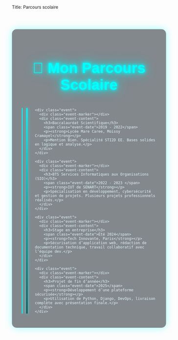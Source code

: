 Title: Parcours scolaire


<section class="parcours-futuriste">
  <h2 class="title-futuriste">🚀 Mon Parcours Scolaire</h2>
  <div class="timeline-futuriste">

    <div class="event">
      <div class="event-marker"></div>
      <div class="event-content">
        <h3>Baccalauréat Scientifique</h3>
        <span class="event-date">2019 - 2022</span>
        <p><strong>Lycée Mare Caree, Moissy Cramayel</strong></p>
        <p>Mention Bien. Spécialité STI2D EE. Bases solides en logique et analyse.</p>
      </div>
    </div>

    <div class="event">
      <div class="event-marker"></div>
      <div class="event-content">
        <h3>BTS Services Informatiques aux Organisations (SIO)</h3>
        <span class="event-date">2022 - 2023 </span>
        <p><strong>IUT de SENART</strong></p>
        <p>Spécialisation en développement, cybersécurité et gestion de projets. Plusieurs projets professionnels réalisés.</p>
      </div>
    </div>

    <div class="event">
      <div class="event-marker"></div>
      <div class="event-content">
        <h3>Stage en entreprise</h3>
        <span class="event-date">Été 2024</span>
        <p><strong>Tech Innovante, Paris</strong></p>
        <p>Sécurisation d’application web, rédaction de documentation technique, travail collaboratif avec l’équipe dev.</p>
      </div>
    </div>

    <div class="event">
      <div class="event-marker"></div>
      <div class="event-content">
        <h3>Projet de fin d’année</h3>
        <span class="event-date">2025</span>
        <p><strong>Développement d’une plateforme sécurisée</strong></p>
        <p>Utilisation de Python, Django, DevOps, livraison complète avec présentation finale.</p>
      </div>
    </div>

  </div>
</section>

<style>
  /* Conteneur général */
  .parcours-futuriste {
    max-width: 800px;
    margin: 4rem auto;
    padding: 2rem;
    background: rgba(10, 20, 30, 0.5); /* Fond semi-transparent sombre */
    border-radius: 15px;
    box-shadow: 0 0 25px rgba(0, 255, 255, 0.4);
    color: #e0f7fa;
    font-family: 'Orbitron', sans-serif; /* Police futuriste, tu peux importer Orbitron Google Font */
  }

  /* Titre */
  .title-futuriste {
    font-size: 3rem;
    text-align: center;
    color: #00ffff;
    text-shadow:
      0 0 10px #00ffff,
      0 0 20px #00ffff,
      0 0 40px #00ffff;
    margin-bottom: 3rem;
  }

  /* Timeline verticale */
  .timeline-futuriste {
    position: relative;
    padding-left: 40px;
    border-left: 3px solid #00ffff;
  }

  /* Barre verticale animée */
  .timeline-futuriste::before {
    content: '';
    position: absolute;
    left: 12px;
    top: 0;
    width: 4px;
    height: 100%;
    background: linear-gradient(180deg, #00ffff 0%, #004d4d 100%);
    filter: drop-shadow(0 0 6px #00ffff);
    animation: pulseLine 3s infinite alternate;
    border-radius: 2px;
  }

  @keyframes pulseLine {
    0% { opacity: 1; }
    100% { opacity: 0.6; }
  }

  /* Un événement sur la timeline */
  .event {
    position: relative;
    margin-bottom: 3.5rem;
  }

  /* Les marqueurs ronds */
  .event-marker {
    position: absolute;
    left: -19px;
    top: 0;
    width: 30px;
    height: 30px;
    background: #00ffff;
    border-radius: 50%;
    box-shadow:
      0 0 10px #00ffff,
      0 0 20px #00ffff,
      0 0 30px #00ffff;
    animation: glowPulse 3s infinite alternate;
  }

  @keyframes glowPulse {
    0% {
      box-shadow:
        0 0 10px #00ffff,
        0 0 20px #00ffff,
        0 0 30px #00ffff;
    }
    100% {
      box-shadow:
        0 0 20px #00ffff,
        0 0 40px #00ffff,
        0 0 60px #00ffff;
    }
  }

  /* Contenu de chaque événement */
  .event-content h3 {
    margin: 0 0 0.3rem;
    font-size: 1.8rem;
    color: #00e5ff;
    text-shadow:
      0 0 5px #00e5ff,
      0 0 10px #00e5ff;
  }

  .event-date {
    font-style: italic;
    color: #4dd0e1;
    font-size: 1rem;
    margin-bottom: 0.8rem;
    display: inline-block;
    text-shadow: 0 0 4px #4dd0e1;
  }

  .event-content p {
    font-size: 1rem;
    line-height: 1.5;
    color: #b2ebf2;
    text-shadow: 0 0 3px #007c91;
  }

  /* Responsive */
  @media (max-width: 600px) {
    .parcours-futuriste {
      padding: 1rem;
      margin: 2rem 1rem;
    }
    .title-futuriste {
      font-size: 2rem;
      margin-bottom: 2rem;
    }
    .event-content h3 {
      font-size: 1.4rem;
    }
  }
</style>

<!-- N'oublie pas d'ajouter cette font dans ton <head> -->
<link href="https://fonts.googleapis.com/css2?family=Orbitron:wght@500&display=swap" rel="stylesheet" />
